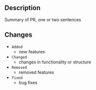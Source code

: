 ## Description

Summary of PR, one or two sentences

## Changes

- `Added`
  - new features
- `Changed`
  - changes in functionality or structure
- `Removed`
  - removed features
- `Fixed`
  - bug fixes
